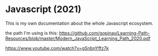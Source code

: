 # Javascript (2021)
This is my own documentation about the whole Javascript ecosystem.

the path I'm using is this:
https://github.com/gopinav/Learning-Path-Resources/blob/master/Modern_JavaScript_Learning_Path_2020.pdf

https://www.youtube.com/watch?v=gSnbnYffz7k
